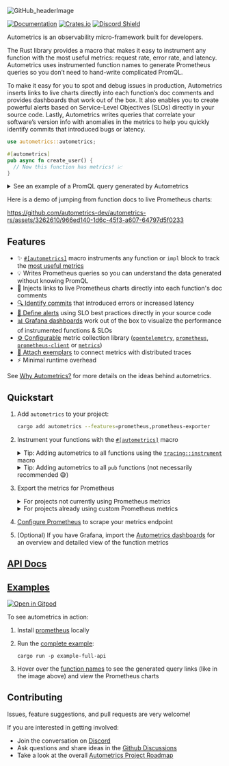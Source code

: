 ![GitHub_headerImage](https://user-images.githubusercontent.com/3262610/221191767-73b8a8d9-9f8b-440e-8ab6-75cb3c82f2bc.png)

[![Documentation](https://docs.rs/autometrics/badge.svg)](https://docs.rs/autometrics)
[![Crates.io](https://img.shields.io/crates/v/autometrics.svg)](https://crates.io/crates/autometrics)
[![Discord Shield](https://discordapp.com/api/guilds/950489382626951178/widget.png?style=shield)](https://discord.gg/kHtwcH8As9)

Autometrics is an observability micro-framework built for developers.

The Rust library provides a macro that makes it easy to instrument any function with the most useful metrics: request rate, error rate, and latency. Autometrics uses instrumented function names to generate Prometheus queries so you don’t need to hand-write complicated PromQL.

To make it easy for you to spot and debug issues in production, Autometrics inserts links to live charts directly into each function’s doc comments and provides dashboards that work out of the box. It also enables you to create powerful alerts based on Service-Level Objectives (SLOs) directly in your source code. Lastly, Autometrics writes queries that correlate your software’s version info with anomalies in the metrics to help you quickly identify commits that introduced bugs or latency.

```rust
use autometrics::autometrics;

#[autometrics]
pub async fn create_user() {
  // Now this function has metrics! 📈
}
```

<details>
<summary>See an example of a PromQL query generated by Autometrics</summary>

<br />

  _If your eyes glaze over when you see this, don't worry! Autometrics writes complex queries like this so you don't have to!_

  ```promql
  # Percentage of calls to the `create_user` function that return errors, averaged over 5 minute windows

  sum by (function, module, commit, version) (
    rate(function_calls_count{function="create_user",result="error"}[5m])
    * on (instance, job) group_left(version, commit) last_over_time(build_info[1s])
  )
  /
  sum by (function, module, commit, version) (
    rate(function_calls_count{function="create_user"}[5m])
    * on (instance, job) group_left(version, commit) last_over_time(build_info[1s])
  )
  ```

</details>

Here is a demo of jumping from function docs to live Prometheus charts:

https://github.com/autometrics-dev/autometrics-rs/assets/3262610/966ed140-1d6c-45f3-a607-64797d5f0233

## Features

- ✨ [`#[autometrics]`](https://docs.rs/autometrics/latest/autometrics/attr.autometrics.html) macro instruments any function or `impl` block to track the [most useful metrics](https://docs.rs/autometrics/latest/autometrics/attr.autometrics.html#generated-metrics)
- 💡 Writes Prometheus queries so you can understand the data generated without knowing PromQL
- 🔗 Injects links to live Prometheus charts directly into each function's doc comments
- [🔍 Identify commits](https://docs.rs/autometrics/latest/autometrics/#identifying-commits-that-introduced-problems) that introduced errors or increased latency
- [🚨 Define alerts](https://docs.rs/autometrics/latest/autometrics/objectives/index.html) using SLO best practices directly in your source code
- [📊 Grafana dashboards](https://github.com/autometrics-dev#5-configuring-prometheus) work out of the box to visualize the performance of instrumented functions & SLOs
- [⚙️ Configurable](https://docs.rs/autometrics/latest/autometrics/#metrics-libraries) metric collection library ([`opentelemetry`](https://crates.io/crates/opentelemetry), [`prometheus`](https://crates.io/crates/prometheus), [`prometheus-client`](https://crates.io/crates/prometheus-client) or [`metrics`](https://crates.io/crates/metrics))
- [📍 Attach exemplars](https://docs.rs/autometrics/latest/autometrics/exemplars/index.html) to connect metrics with distributed traces
- ⚡ Minimal runtime overhead

See [Why Autometrics?](https://github.com/autometrics-dev#4-why-autometrics) for more details on the ideas behind autometrics.

## Quickstart

1. Add `autometrics` to your project:
    ```sh
    cargo add autometrics --features=prometheus,prometheus-exporter
    ```
2. Instrument your functions with the [`#[autometrics]`](https://docs.rs/autometrics/latest/autometrics/attr.autometrics.html) macro

    <details>

    <summary> Tip: Adding autometrics to all functions using the <a href="https://docs.rs/tracing/latest/tracing/instrument/trait.Instrument.html"><code>tracing::instrument</code></a> macro
    </summary>
      <br />

      You can use a search and replace to add autometrics to all functions instrumented with `tracing::instrument`.

      Replace:
      ```rust
      #[instrument]
      ```
      With:
      ```rust
      #[instrument]
      #[autometrics]
      ```

      And then let Rust Analyzer tell you which files you need to add `use autometrics::autometrics` at the top of.

    </details>
    <details>

    <summary> Tip: Adding autometrics to all <code>pub</code> functions (not necessarily recommended 😅)
    </summary>
      <br />

      You can use a search and replace to add autometrics to all public functions. Yes, this is a bit nuts.

      Use a regular expression search to replace:
      ```
      (pub (?:async)? fn.*)
      ```

      With:
      ```
      #[autometrics]
      $1
      ```

      And then let Rust Analyzer tell you which files you need to add `use autometrics::autometrics` at the top of.

    </details>

3. Export the metrics for Prometheus

    <details>

      <summary>
      For projects not currently using Prometheus metrics
      </summary>

      <br />

      Autometrics includes optional functions to help collect and prepare metrics to be collected by Prometheus.

      In your `main` function, initialize the `global_metrics_exporter`:

      ```rust
      pub fn main() {
        let _exporter = autometrics::global_metrics_exporter();
        // ...
      }
      ```

      And create a route on your API (probably mounted under `/metrics`) that returns the following:

      ```rust
      use http::StatusCode;

      /// Export metrics for Prometheus to scrape
      pub fn get_metrics() -> (StatusCode, String) {
        match autometrics::encode_global_metrics() {
          Ok(metrics) => (StatusCode::OK, metrics),
          Err(err) => (StatusCode::INTERNAL_SERVER_ERROR, format!("{:?}", err))
        }
      }
      ```

      </details>

      <details>

      <summary>
      For projects already using custom Prometheus metrics
      </summary>

      <br />

      [Configure `autometrics`](https://docs.rs/autometrics/latest/autometrics/#metrics-libraries) to use the same underlying metrics library you use with the appropriate feature flag: `opentelemetry`, `prometheus`, `prometheus-client`, or `metrics`.

      ```toml
      [dependencies]
      autometrics = {
        version = "*",
        features = ["prometheus"],
        default-features = false
      }
      ```

      The `autometrics` metrics will be produced alongside yours.

      > **Note**
      >
      > You must ensure that you are using the exact same version of the library as `autometrics`. If not, the `autometrics` metrics will not appear in your exported metrics.
      > This is because Cargo will include both versions of the crate and the global statics used for the metrics registry will be different.

      You do not need to use the Prometheus exporter functions this library provides (you can leave out the `prometheus-exporter` feature flag) and you do not need a separate endpoint for autometrics' metrics.

      </details>

  4. [Configure Prometheus](https://github.com/autometrics-dev#5-configuring-prometheus) to scrape your metrics endpoint
  5. (Optional) If you have Grafana, import the [Autometrics dashboards](https://github.com/autometrics-dev/autometrics-shared#dashboards) for an overview and detailed view of the function metrics

## [API Docs](https://docs.rs/autometrics)

## [Examples](./examples)

[![Open in Gitpod](https://gitpod.io/button/open-in-gitpod.svg)](https://gitpod.io/#https://github.com/autometrics-dev/autometrics-rs)

To see autometrics in action:

1. Install [prometheus](https://prometheus.io/download/) locally
2. Run the [complete example](./examples/full-api):

    ```shell
    cargo run -p example-full-api
    ```

3. Hover over the [function names](./examples/full-api/src/routes.rs#L13) to see the generated query links
   (like in the image above) and view the Prometheus charts

## Contributing

Issues, feature suggestions, and pull requests are very welcome!

If you are interested in getting involved:
- Join the conversation on [Discord](https://discord.gg/9eqGEs56UB)
- Ask questions and share ideas in the [Github Discussions](https://github.com/orgs/autometrics-dev/discussions)
- Take a look at the overall [Autometrics Project Roadmap](https://github.com/orgs/autometrics-dev/projects/1)
